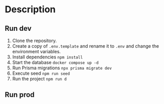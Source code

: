 # Description

## Run dev

1. Clone the repository.
2. Create a copy of ```.env.template``` and rename it to ```.env``` and change the environment variables.
3. Install dependencies ```npm install```
4. Start the database ```docker compose up -d```
5. Run Prisma migrations ```npx prisma migrate dev```
6. Execute seed ```npm run seed```
7. Run the project ```npm run d```

## Run prod